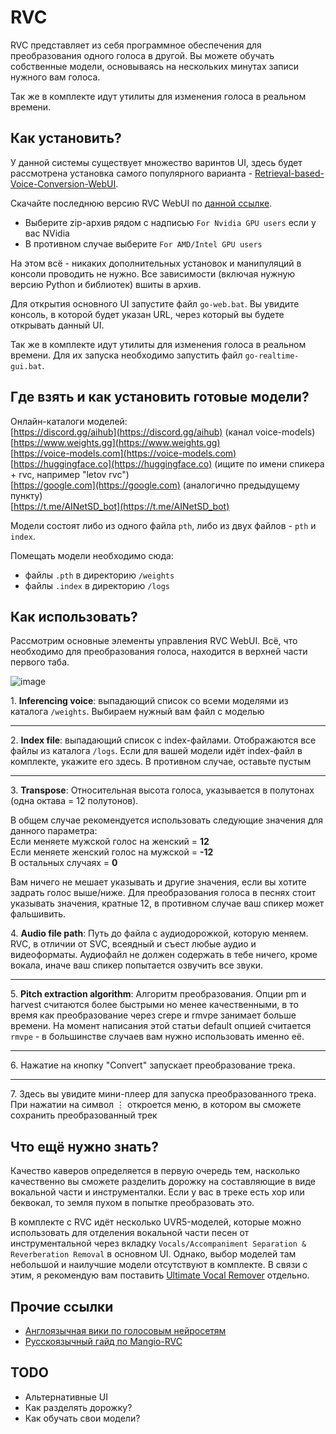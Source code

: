 # RVC

RVC представляет из себя программное обеспечения для преобразования одного голоса в другой. Вы можете обучать собственные модели, основываясь на нескольких минутах записи нужного вам голоса.

Так же в комплекте идут утилиты для изменения голоса в реальном времени.

## Как установить?

У данной системы существует множество варинтов UI, здесь будет рассмотрена установка самого популярного варианта - [Retrieval-based-Voice-Conversion-WebUI](https://github.com/RVC-Project/Retrieval-based-Voice-Conversion-WebUI).

Скачайте последнюю версию RVC WebUI по [данной ссылке](https://github.com/RVC-Project/Retrieval-based-Voice-Conversion-WebUI/releases).  
- Выберите zip-архив рядом с надписью `For Nvidia GPU users` если у вас NVidia  
- В противном случае выберите `For AMD/Intel GPU users`  

На этом всё - никаких дополнительных установок и манипуляций в консоли проводить не нужно. Все зависимости (включая нужную версию Python и библиотек) вшиты в архив.

Для открытия основного UI запустите файл `go-web.bat`. Вы увидите консоль, в которой будет указан URL, через который вы будете открывать данный UI.

Так же в комплекте идут утилиты для изменения голоса в реальном времени. Для их запуска необходимо запустить файл `go-realtime-gui.bat`.

## Где взять и как установить готовые модели?
Онлайн-каталоги моделей:  
[https://discord.gg/aihub](https://discord.gg/aihub) (канал voice-models)  
[https://www.weights.gg](https://www.weights.gg)    
[https://voice-models.com](https://voice-models.com)  
[https://huggingface.co](https://huggingface.co) (ищите по имени спикера + rvc, например "letov rvc")  
[https://google.com](https://google.com) (аналогично предыдущему пункту)  
[https://t.me/AINetSD_bot](https://t.me/AINetSD_bot)  

Модели состоят либо из одного файла `pth`, либо из двух файлов - `pth` и `index`.

Помещать модели необходимо сюда:  
- файлы `.pth` в директорию `/weights`  
- файлы `.index` в директорию `/logs`  

## Как использовать?

Рассмотрим основные элементы управления RVC WebUI. Всё, что необходимо для преобразования голоса, находится в верхней части первого таба.

![image](https://files.catbox.moe/1lvezk.png)

1\. **Inferencing voice**: выпадающий список со всеми моделями из каталога `/weights`. Выбираем нужный вам файл с моделью

---

2\. **Index file**: выпадающий список с index-файлами. Отображаются все файлы из каталога `/logs`. Если для вашей модели идёт index-файл в комплекте, укажите его здесь. В противном случае, оставьте пустым

---

3\. **Transpose**: Относительная высота голоса, указывается в полутонах (одна октава = 12 полутонов).

В общем случае рекомендуется использовать следующие значения для данного параметра:  
Если меняете мужской голос на женский = **12**  
Если меняете женский голос на мужской = **-12**  
В остальных случаях = **0**  
    
Вам ничего не мешает указывать и другие значения, если вы хотите задрать голос выше/ниже. Для преобразования голоса в песнях стоит указывать значения, кратные 12, в противном случае ваш спикер может фальшивить.

4\. **Audio file path**: Путь до файла с аудиодорожкой, которую меняем. RVC, в отличии от SVC, всеядный и съест любые аудио и видеоформаты. Аудиофайл не должен содержать в тебе ничего, кроме вокала, иначе ваш спикер попытается озвучить все звуки.

---

5\. **Pitch extraction algorithm**: Алгоритм преобразования. Опции pm и harvest считаются более быстрыми но менее качественными, в то время как преобразование через crepe и rmvpe занимает больше времени. На момент написания этой статьи default опцией считается `rmvpe` - в большинстве случаев вам нужно использовать именно её.

<!-- Оригинальная дорожка:  
<audio controls src="https://files.catbox.moe/j4he99.mp3"></audio>

| PEA | Сенко (Transpose = 0) | Егор Летов (Transpose = -12)
| ------------- | ------------- | ------------- |
pm |  <audio controls src="https://files.catbox.moe/2sz18h.mp3" style="width: 250px"></audio> |  <audio controls src="https://files.catbox.moe/mvhm0r.mp3" style="width: 250px"></audio>
harvest | <audio controls src="https://files.catbox.moe/y7rn3q.mp3" style="width: 250px"></audio> |<audio controls src="https://files.catbox.moe/m4ng5s.mp3" style="width: 250px"></audio>
crepe | <audio controls src="https://files.catbox.moe/ck318u.mp3" style="width: 250px"></audio> | <audio controls src="https://files.catbox.moe/c783ia.mp3" style="width: 250px"></audio>
rmvpe | <audio controls src="https://files.catbox.moe/7ey3f6.mp3" style="width: 250px"></audio> | <audio controls src="https://files.catbox.moe/pcnd3b.mp3" style="width: 250px"></audio> -->

---

6\. Нажатие на кнопку "Convert" запускает преобразование трека.

---

7\. Здесь вы увидите мини-плеер для запуска преобразованного трека. При нажатии на символ ⋮ откроется меню, в котором вы сможете сохранить преобразованный трек

## Что ещё нужно знать?

Качество каверов определяется в первую очередь тем, насколько качественно вы сможете разделить дорожку на составляющие в виде вокальной части и инструменталки. Если у вас в треке есть хор или беквокал, то земля пухом в попытке преобразовать это.

В комплекте с RVC идёт несколько UVR5-моделей, которые можно использовать для отделения вокальной части песен от инструментальной через вкладку `Vocals/Accompaniment Separation & Reverberation Removal` в основном UI. Однако, выбор моделей там небольшой и наилучшие модели отсутствуют в комплекте. В связи с этим, я рекомендую вам поставить [Ultimate Vocal Remover](https://github.com/Anjok07/ultimatevocalremovergui) отдельно.

## Прочие ссылки
* [Англоязычная вики по голосовым нейросетям](https://docs.aihub.wtf/)
* [Русскоязычный гайд по Mangio-RVC](https://github.com/MaHivka/ultimate-voice-models-FAQ/wiki/RVC)

## TODO
- Альтернативные UI
- Как разделять дорожку?
- Как обучать свои модели?
